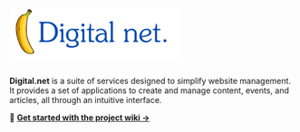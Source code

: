 <h1>
    <img width="300" src="./assets/logo_v2025.svg">
</h1>

**Digital.net** is a suite of services designed to simplify website management. It provides a set of applications to create and manage content, events, and articles, all through an intuitive interface.  

🔗 **[Get started with the project wiki →](./wiki/index.md)**  
